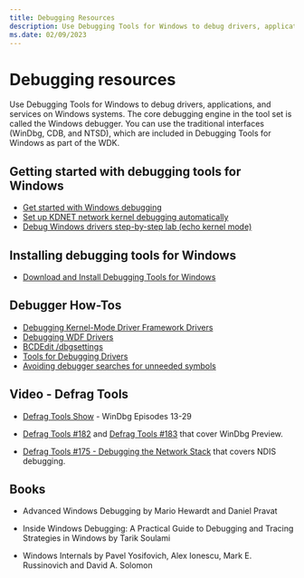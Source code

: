 ```yaml
---
title: Debugging Resources
description: Use Debugging Tools for Windows to debug drivers, applications, and services on Windows systems.
ms.date: 02/09/2023
---
```


# Debugging resources

Use Debugging Tools for Windows to debug drivers, applications, and services on Windows systems. The core debugging engine in the tool set is called the Windows debugger. You can use the traditional interfaces (WinDbg, CDB, and NTSD), which are included in Debugging Tools for Windows as part of the WDK.

## Getting started with debugging tools for Windows

- [Get started with Windows debugging](getting-started-with-windows-debugging.md)
- [Set up KDNET network kernel debugging automatically](setting-up-a-network-debugging-connection-automatically.md)
- [Debug Windows drivers step-by-step lab (echo kernel mode)](debug-universal-drivers---step-by-step-lab--echo-kernel-mode-.md)

## Installing debugging tools for Windows

- [Download and Install Debugging Tools for Windows](../download-the-wdk.md)

## Debugger How-Tos

- [Debugging Kernel-Mode Driver Framework Drivers](../wdf/debugging-kernel-mode-driver-framework-drivers.md)
- [Debugging WDF Drivers](./debug-universal-drivers---step-by-step-lab--echo-kernel-mode-.md)
- [BCDEdit /dbgsettings](../devtest/bcdedit--dbgsettings.md)
- [Tools for Debugging Drivers](../devtest/tools-for-debugging-drivers.md)
- [Avoiding debugger searches for unneeded symbols](./avoiding-debugger-searches-for-unneeded-symbols.md)

## Video - Defrag Tools

- [Defrag Tools Show](/shows/defrag-tools/)  - WinDbg Episodes 13-29

- [Defrag Tools #182](/shows/defrag-tools/182-windbg-preview-part-1) and [Defrag Tools #183](/shows/defrag-tools/183-windbg-preview-part-2) that cover WinDbg Preview.

- [Defrag Tools #175 - Debugging the Network Stack](/shows/defrag-tools/175-debugging-network-stack) that covers NDIS debugging.

## Books

- Advanced Windows Debugging by Mario Hewardt and Daniel Pravat

- Inside Windows Debugging: A Practical Guide to Debugging and Tracing Strategies in Windows by Tarik Soulami

- Windows Internals by Pavel Yosifovich, Alex Ionescu, Mark E. Russinovich and David A. Solomon
